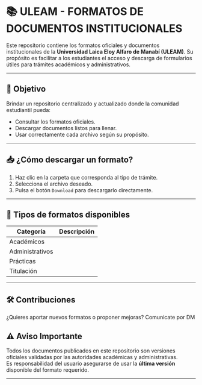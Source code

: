 # 📚 ULEAM - FORMATOS DE DOCUMENTOS INSTITUCIONALES

Este repositorio contiene los formatos oficiales y documentos institucionales de la **Universidad Laica Eloy Alfaro de Manabí (ULEAM)**. 
Su propósito es facilitar a los estudiantes el acceso y descarga de formularios útiles para trámites académicos y administrativos.

---

## 📌 Objetivo

Brindar un repositorio centralizado y actualizado donde la comunidad estudiantil pueda:

- Consultar los formatos oficiales.
- Descargar documentos listos para llenar.
- Usar correctamente cada archivo según su propósito.

---

## 📥 ¿Cómo descargar un formato?

1. Haz clic en la carpeta que corresponda al tipo de trámite.
2. Selecciona el archivo deseado.
3. Pulsa el botón `Download` para descargarlo directamente.

---

## 📑 Tipos de formatos disponibles

| Categoría       | Descripción                                           |
|-----------------|-------------------------------------------------------|
| Académicos      |                                                       |
| Administrativos |                                                       |
| Prácticas       |                                                       |
| Titulación      |                                                       |

---

## 🛠️ Contribuciones

¿Quieres aportar nuevos formatos o proponer mejoras?  Comunicate por DM



## ⚠️ Aviso Importante

Todos los documentos publicados en este repositorio son versiones oficiales validadas por las autoridades académicas y administrativas.  
Es responsabilidad del usuario asegurarse de usar la **última versión** disponible del formato requerido.

---


